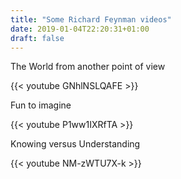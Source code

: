 ```yaml
---
title: "Some Richard Feynman videos"
date: 2019-01-04T22:20:31+01:00
draft: false
---
```


The World from another point of view

{{< youtube GNhlNSLQAFE >}}

Fun to imagine

{{< youtube P1ww1IXRfTA >}}

Knowing versus Understanding

{{< youtube NM-zWTU7X-k >}}
